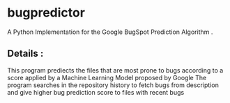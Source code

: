 # bugpredictor
A Python Implementation for the Google BugSpot Prediction Algorithm . 
## Details :
  This program prediects the files that are most prone to bugs according to a score applied by a Machine Learning Model proposed by Google
  The program searches in the repository history to fetch bugs from description and give higher bug prediction score to files with recent bugs
  
